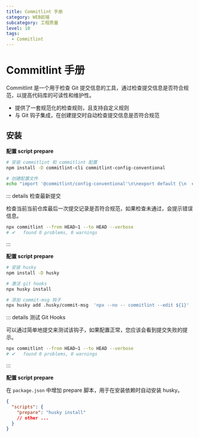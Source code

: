 ```yaml
---
title: Commitlint 手册
category: WEB前端
subcategory: 工程质量
level: 10
tags:
  - Commitlint
---
```


# Commitlint 手册

Commitlint 是一个用于检查 Git 提交信息的工具，通过检查提交信息是否符合规范，以提高代码库的可读性和维护性。

- 提供了一套规范化的检查规则，且支持自定义规则
- 与 Git 钩子集成，在创建提交时自动检查提交信息是否符合规范

## 安装

**配置 script prepare**

```sh
# 安装 commitlint 和 commitlint 配置
npm install -D commitlint-cli commitlint-config-conventional

# 创建配置文件
echo "import '@commitlint/config-conventional'\n\nexport default {\n  extends: ['@commitlint/config-conventional'],\n}" > commitlint.config.js
```

::: details 检查最新提交

检查当前当前仓库最后一次提交记录是否符合规范，如果检查未通过，会提示错误信息。

```bash
npx commitlint --from HEAD~1 --to HEAD --verbose
# ✔   found 0 problems, 0 warnings
```
:::

**配置 script prepare**

```sh
# 安装 husky
npm install -D husky

# 激活 git hooks
npx husky install

# 添加 commit-msg 钩子
npx husky add .husky/commit-msg  'npx --no -- commitlint --edit ${1}'
```

::: details 测试 Git Hooks

可以通过简单地提交来测试该钩子，如果配置正常，您应该会看到提交失败的提示。

```bash
npx commitlint --from HEAD~1 --to HEAD --verbose
# ✔   found 0 problems, 0 warnings
```
:::

**配置 script prepare**

在 `package.json` 中增加 prepare 脚本，用于在安装依赖时自动安装 husky。

```json
{
  "scripts": {
    "prepare": "husky install"
    // other ...
  }
}
```